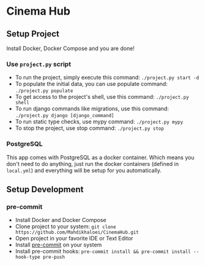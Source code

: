 # Cinema Hub

## Setup Project

Install Docker, Docker Compose and you are done!

### Use `project.py` script

- To run the project, simply execute this command: `./project.py start -d`
- To populate the initial data, you can use populate command: `./project.py populate`
- To get access to the project's shell, use this command: `./project.py shell`
- To run django commands like migrations, use this command: `./project.py django [django_command]`
- To run static type checks, use mypy command: `./project.py mypy`
- To stop the project, use stop command: `./project.py stop`

### PostgreSQL

This app comes with PostgreSQL as a docker container. Which means you don't need to do anything,
just run the docker containers (defined in `local.yml`) and everything will be setup for you automatically.

## Setup Development

### pre-commit

- Install Docker and Docker Compose
- Clone project to your system: `git clone https://github.com/Mahdikhaloei/CinemaHub.git`
- Open project in your favorite IDE or Text Editor
- Install [pre-commit](https://pre-commit.com/) on your system
- Install pre-commit hooks: `pre-commit install && pre-commit install --hook-type pre-push`
